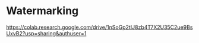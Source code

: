 # Watermarking
https://colab.research.google.com/drive/1nSoGp2tIJ8zb4T7X2U35C2ue9BsUxvB2?usp=sharing&authuser=1
